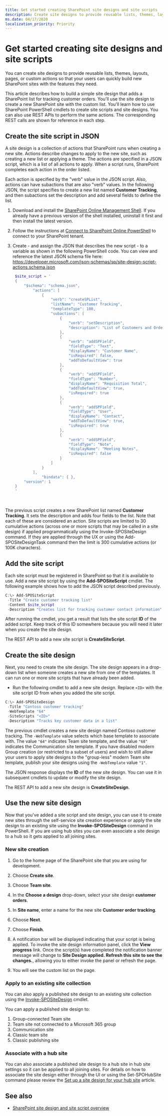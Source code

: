 ```yaml
---
title: Get started creating SharePoint site designs and site scripts
description: Create site designs to provide reusable lists, themes, layouts, pages, or custom actions so that your users can quickly build new SharePoint sites with the features they need.
ms.date: 04/17/2020
localization_priority: Priority
---
```


# Get started creating site designs and site scripts

You can create site designs to provide reusable lists, themes, layouts, pages, or custom actions so that your users can quickly build new SharePoint sites with the features they need.

This article describes how to build a simple site design that adds a SharePoint list for tracking customer orders. You'll use the site design to create a new SharePoint site with the custom list. You'll learn how to use SharePoint PowerShell cmdlets to create site scripts and site designs. You can also use REST APIs to perform the same actions. The corresponding REST calls are shown for reference in each step.

## Create the site script in JSON

A site design is a collection of actions that SharePoint runs when creating a new site. Actions describe changes to apply to the new site, such as creating a new list or applying a theme. The actions are specified in a JSON script, which is a list of all actions to apply. When a script runs, SharePoint completes each action in the order listed.

Each action is specified by the "verb" value in the JSON script. Also, actions can have subactions that are also "verb" values. In the following JSON, the script specifies to create a new list named **Customer Tracking**, and then subactions set the description and add several fields to define the list.

1. Download and install the [SharePoint Online Management Shell](https://www.microsoft.com/download/details.aspx?id=35588). If you already have a previous version of the shell installed, uninstall it first and then install the latest version.

2. Follow the instructions at [Connect to SharePoint Online PowerShell](https://technet.microsoft.com/library/fp161372.aspx) to connect to your SharePoint tenant.

3. Create - and assign the JSON that describes the new script - to a variable as shown in the following PowerShell code. You can view and reference the latest JSON schema file here: https://developer.microsoft.com/json-schemas/sp/site-design-script-actions.schema.json

   ```powershell
    $site_script = '
    {
        "$schema": "schema.json",
            "actions": [
                {
                    "verb": "createSPList",
                    "listName": "Customer Tracking",
                    "templateType": 100,
                    "subactions": [
                        {
                            "verb": "setDescription",
                            "description": "List of Customers and Orders"
                        },
                        {
                            "verb": "addSPField",
                            "fieldType": "Text",
                            "displayName": "Customer Name",
                            "isRequired": false,
                            "addToDefaultView": true
                        },
                        {
                            "verb": "addSPField",
                            "fieldType": "Number",
                            "displayName": "Requisition Total",
                            "addToDefaultView": true,
                            "isRequired": true
                        },
                        {
                            "verb": "addSPField",
                            "fieldType": "User",
                            "displayName": "Contact",
                            "addToDefaultView": true,
                            "isRequired": true
                        },
                        {
                            "verb": "addSPField",
                            "fieldType": "Note",
                            "displayName": "Meeting Notes",
                            "isRequired": false
                        }
                    ]
                }
            ],
                "bindata": { },
        "version": 1
    }
    '
   ```

<br/>

The previous script creates a new SharePoint list named **Customer Tracking**. It sets the description and adds four fields to the list. Note that each of these are considered an action. Site scripts are limited to 30 cumulative actions (across one or more scripts that may be called in a site design) if applied programmatically using the Invoke-SPOSiteDesign command. If they are applied through the UX or using the Add-SPOSiteDesignTask command then the limit is 300 cumulative actions (or 100K characters).

## Add the site script

Each site script must be registered in SharePoint so that it is available to use. Add a new site script by using the **Add-SPOSiteScript** cmdlet. The following example shows how to add the JSON script described previously.

```powershell
C:\> Add-SPOSiteScript
 -Title "Create customer tracking list"
 -Content $site_script
 -Description "Creates list for tracking customer contact information"
```

After running the cmdlet, you get a result that lists the site script **ID** of the added script. Keep track of this ID somewhere because you will need it later when you create the site design.

The REST API to add a new site script is **CreateSiteScript**.

## Create the site design

Next, you need to create the site design. The site design appears in a drop-down list when someone creates a new site from one of the templates. It can run one or more site scripts that have already been added.

- Run the following cmdlet to add a new site design. Replace `<ID>` with the site script ID from when you added the site script.

```powershell
C:\> Add-SPOSiteDesign
 -Title "Contoso customer tracking"
 -WebTemplate "64"
 -SiteScripts "<ID>"
 -Description "Tracks key customer data in a list"
```

The previous cmdlet creates a new site design named Contoso customer tracking. The `-WebTemplate` value selects which base template to associate with. The value `"64"` indicates Team site template, and the value `"68"` indicates the Communication site template. If you have disabled modern Group creation (or restricted to a subset of users) and wish to still allow your users to apply site designs to the "group-less" modern Team site template, publish your site designs using the `-WebTemplate` value `"1"`.

The JSON response displays the **ID** of the new site design. You can use it in subsequent cmdlets to update or modify the site design.

The REST API to add a new site design is **CreateSiteDesign**.

## Use the new site design

Now that you've added a site script and site design, you can use it to create new sites through the self-service site creation experience or apply the site design to an existing site using the **Invoke-SPOSiteDesign** command in PowerShell. If you are using hub sites you can even associate a site design to a hub so it gets applied to all joining sites.

### New site creation

1. Go to the home page of the SharePoint site that you are using for development.

2. Choose **Create site**.

3. Choose **Team site**.

4. In the **Choose a design** drop-down, select your site design **customer orders**.

5. In **Site name**, enter a name for the new site **Customer order tracking**.

6. Choose **Next**.

7. Choose **Finish**.

8. A notification bar will be displayed indicating that your script is being applied. To invoke the site design information panel, click the **View progress** link. Once the script(s) have completed the notification banner message will change to **Site Design applied. Refresh this site to see the changes.**, allowing you to either invoke the panel or refresh the page.

9. You will see the custom list on the page.

### Apply to an existing site collection

You can also apply a published site design to an existing site collection using the [Invoke-SPOSiteDesign](https://docs.microsoft.com/powershell/module/sharepoint-online/Invoke-SPOSiteDesign?view=sharepoint-ps) cmdlet.

You can apply a published site design to:
1. Group-connected Team site
2. Team site not connected to a Microsoft 365 group
3. Communication site
4. Classic team site
5. Classic publishing site

### Associate with a hub site

You can also associate a published site design to a hub site in hub site settings so it can be applied to all joining sites. For details on how to associate the site design either through the UI or using the Set-SPOHubSite command please review the [Set up a site design for your hub site](https://docs.microsoft.com/sharepoint/set-up-site-design-hub-site) article.

## See also

- [SharePoint site design and site script overview](site-design-overview.md)
